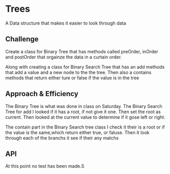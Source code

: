 # Trees
A Data structure that makes it easier to look through data
## Challenge
Create a class for Binary Tree that has methods called preOrder, inOrder and postOrder that orgainze the data in a curtain order.

Along with creating a class for Binary Search Tree that has an add methods that add a value and a new node to the the tree. Then also a contains methods that return either ture or false if the value is in the tree
## Approach & Efficiency
The Binary Tree is what was done in class on Saturday. The Binary Search Tree for add I looked if it has a root, if not give it one. Then set the root as current. Then looked at the current value to determine if it gose left or right.

The contain part in the Binary Search tree class I check it their is a root or if the value is the same,which return either true, or faluse. Then it look through each of the branchs it see if their any matchs

## API
At this point no test has been made.S